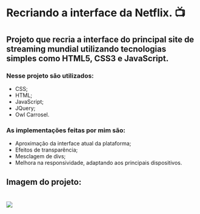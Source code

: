 # Recriando a interface da Netflix. :tv:

## Projeto que recria a interface do principal site de streaming mundial utilizando tecnologias simples como HTML5, CSS3 e JavaScript.

### Nesse projeto são utilizados:
- CSS;
- HTML;
- JavaScript;
- JQuery;
- Owl Carrosel.

### As implementações feitas por mim são:
- Aproximação da interface atual da plataforma;
- Efeitos de transparência;
- Mesclagem de divs;
- Melhora na responsividade, adaptando aos principais dispositivos.

## Imagem do projeto:
![](https://i.imgur.com/ihvgt4n.png)
=======